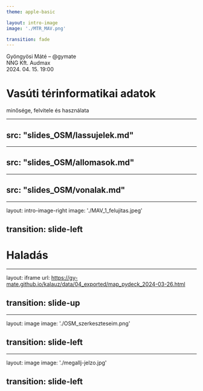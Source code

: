 ```yaml
---
theme: apple-basic

layout: intro-image
image: './MTR_MAV.png'

transition: fade
---
```


<div class="absolute top-10">
	<span class="font-700">
		Gyöngyösi Máté – @gymate<br>
	</span>
    <span class="font-200">
        NNG Kft. Audmax<br>
        2024. 04. 15. 19:00
    </span>
</div>

<div class="absolute bottom-10">
	<h1>Vasúti térinformatikai adatok</h1>
    <p>minősége, felvitele és használata</p>
</div>


---
src: "slides_OSM/lassujelek.md"
---

---
src: "slides_OSM/allomasok.md"
---

---
src: "slides_OSM/vonalak.md"
---


---
layout: intro-image-right
image: './MAV_1_felujitas.jpeg'

transition: slide-left
---

# Haladás


---
layout: iframe
url: https://gy-mate.github.io/kalauz/data/04_exported/map_pydeck_2024-03-26.html

transition: slide-up
---


---
layout: image
image: './OSM_szerkeszteseim.png'

transition: slide-left
---


---
layout: image
image: './megallj-jelzo.jpg'

transition: slide-left
---
